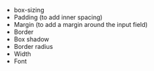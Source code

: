 - box-sizing
- Padding (to add inner spacing)
- Margin (to add a margin around the input field)
- Border
- Box shadow
- Border radius
- Width
- Font
